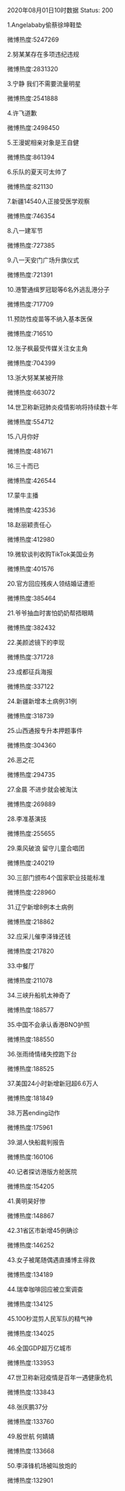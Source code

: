 2020年08月01日10时数据
Status: 200

1.Angelababy偷蔡徐坤鞋垫

微博热度:5247269

2.努某某存在多项违纪违规

微博热度:2831320

3.宁静 我们不需要流量明星

微博热度:2541888

4.许飞道歉

微博热度:2498450

5.王漫妮相亲对象是王自健

微博热度:861394

6.乐队的夏天可太帅了

微博热度:821130

7.新疆14540人正接受医学观察

微博热度:746354

8.八一建军节

微博热度:727385

9.八一天安门广场升旗仪式

微博热度:721391

10.港警通缉罗冠聪等6名外逃乱港分子

微博热度:717709

11.预防性疫苗等不纳入基本医保

微博热度:716510

12.张子枫最受传媒关注女主角

微博热度:704399

13.浙大努某某被开除

微博热度:663072

14.世卫称新冠肺炎疫情影响将持续数十年

微博热度:554712

15.八月你好

微博热度:481671

16.三十而已

微博热度:426544

17.蒙牛主播

微博热度:423536

18.赵丽颖责任心

微博热度:412980

19.微软谈判收购TikTok美国业务

微博热度:401576

20.官方回应残疾人领结婚证遭拒

微博热度:385464

21.爷爷抽血时害怕奶奶帮捂眼睛

微博热度:382432

22.美颜滤镜下的李现

微博热度:371728

23.成都征兵海报

微博热度:337122

24.新疆新增本土病例31例

微博热度:318739

25.山西通报专升本押题事件

微博热度:304360

26.恶之花

微博热度:294735

27.金晨 不进步就会被淘汰

微博热度:269889

28.李准基演技

微博热度:255655

29.乘风破浪 留守儿童合唱团

微博热度:240219

30.三部门颁布4个国家职业技能标准

微博热度:228960

31.辽宁新增8例本土病例

微博热度:218862

32.应采儿催李泽锋还钱

微博热度:217820

33.中餐厅

微博热度:211078

34.三峡升船机太神奇了

微博热度:188577

35.中国不会承认香港BNO护照

微博热度:188550

36.张雨绮情绪失控跑下台

微博热度:188525

37.美国24小时新增新冠超6.6万人

微博热度:181849

38.万茜ending动作

微博热度:175961

39.湖人快船裁判报告

微博热度:160106

40.记者探访港版方舱医院

微博热度:154205

41.黄明昊好惨

微博热度:148867

42.31省区市新增45例确诊

微博热度:146252

43.女子被尾随偶遇直播博主得救

微博热度:134189

44.瑞幸咖啡回应被立案调查

微博热度:134125

45.100秒混剪人民军队的精气神

微博热度:134025

46.全国GDP超万亿城市

微博热度:133953

47.世卫称新冠疫情是百年一遇健康危机

微博热度:133843

48.张庆鹏37分

微博热度:133760

49.殷世航 何婧婧

微博热度:133668

50.李泽锋机场被叫放炮的

微博热度:132901

